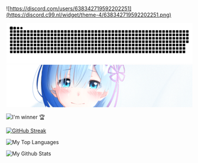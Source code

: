 ![https://discord.com/users/638342719592202251](https://discord.c99.nl/widget/theme-4/638342719592202251.png)

<img src="https://raw.githubusercontent.com/KuroyukiNear/KuroyukiNear/output/github-contribution-grid-snake-dark.svg?palette=github-dark" />

<img src="https://github.com/KuroyukiNear/KuroyukiNear/blob/main/assets/Banner1.png" />

![I'm winner 🏆](https://github-profile-trophy.vercel.app/?username=KuroyukiNear&column=3&margin-w=15&margin-h=10&theme=discord&no-frame=true)

[![GitHub Streak](https://streak-stats.demolab.com?user=KuroyukiNear&theme=cobalt&date_format=j%20M%5B%20Y%5D&mode=weekly&card_width=1200)](https://git.io/streak-stats)

![My Top Languages](https://github-readme-stats.vercel.app/api/top-langs/?username=KuroyukiNear&theme=discord_old_blurple&count_private=true&layout=compact)<br>

![My Github Stats](https://github-readme-stats.vercel.app/api?username=KuroyukiNear&theme=discord_old_blurple&show_icons=true&count_private=true)<br>
